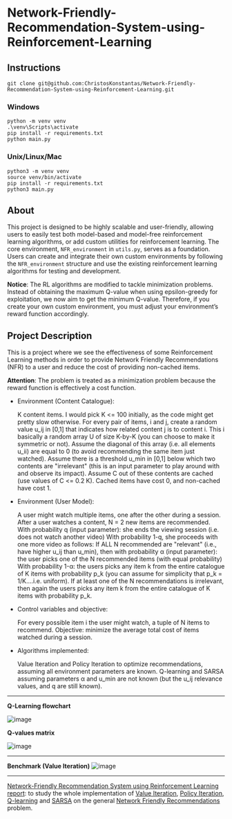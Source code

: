 # Network-Friendly-Recommendation-System-using-Reinforcement-Learning

## Instructions

```
git clone git@github.com:ChristosKonstantas/Network-Friendly-Recommendation-System-using-Reinforcement-Learning.git
```

### Windows
```
python -m venv venv
.\venv\Scripts\activate
pip install -r requirements.txt
python main.py
```
### Unix/Linux/Mac
```
python3 -m venv venv
source venv/bin/activate
pip install -r requirements.txt
python3 main.py 
```

## About
This project is designed to be highly scalable and user-friendly, allowing users to easily test both model-based and model-free reinforcement learning algorithms, or add custom utilities for reinforcement learning. The core environment, `NFR_environment` in `utils.py`, serves as a foundation. Users can create and integrate their own custom environments by following the `NFR_environment` structure and use the existing reinforcement learning algorithms for testing and development.

**Notice**: The RL algorithms are modified to tackle minimization problems. Instead of obtaining the maximum Q-value when using epsilon-greedy for exploitation, we now aim to get the minimum Q-value. Therefore, if you create your own custom environment, you must adjust your environment’s reward function accordingly.

## Project Description
This is a project where we see the effectiveness of some Reinforcement Learning methods in order to provide Network Friendly Recommendations (NFR) to a user and reduce the cost of providing non-cached items. 

**Attention**: The problem is treated as a minimization problem because the reward function is effectively a cost function.

* Environment (Content Catalogue):

    K content items. I would pick K <= 100 initially, as the code might get pretty slow otherwise.
    For every pair of items, i and j, create a random value u_ij in [0,1] that indicates how related content j is to content i. This i basically a random array U of size K-by-K (you can choose to make it symmetric or not). Assume the diagonal of this array (i.e. all elements u_ii) are equal to 0 (to avoid recommending the same item just watched).
    Assume there is a threshold u_min in [0,1] below which two contents are "irrelevant" (this is an input parameter to play around with and observe its impact). 
    Assume C out of these contents are cached (use values of C <= 0.2 K). Cached items have cost 0, and non-cached have cost 1.

* Environment (User Model):

    A user might watch multiple items, one after the other during a session.
    After a user watches a content, N = 2 new items are recommended.
    With probability q (input parameter): she ends the viewing session (i.e. does not watch another video)
    With probability 1-q, she proceeds with one more video as follows:
        If ALL N recommended are "relevant" (i.e., have higher u_ij than u_min), then
            with probability α (input parameter): the user picks one of the N recommended items (with equal probability)
            With probability 1-α: the users picks any item k from the entire catalogue of K items with probability p_k (you can assume for simplicity that p_k = 1/K....i.e. uniform).
        If at least one of the N recommendations is irrelevant, then again the users picks any item k from the entire catalogue of K items with probability p_k.

* Control variables and objective:

    For every possible item i the user might watch, a tuple of N items to recommend.
    Objective: minimize the average total cost of items watched during a session.

* Algorithms implemented:

    Value Iteration and Policy Iteration to optimize recommendations, assuming all environment parameters are known.
    Q-learning and SARSA assuming parameters α and u_min are not known (but the u_ij relevance values, and q are still known).


---

**Q-Learning flowchart**

![image](https://github.com/user-attachments/assets/02014b6d-a063-4f3c-ace2-0388db2040b7)


**Q-values matrix**

![image](https://github.com/user-attachments/assets/265a8487-8085-4291-920a-307e0afd36ff)


---

**Benchmark (Value Iteration)**
![image](https://github.com/user-attachments/assets/e7409350-859f-4c89-9017-3eb074e4c259)

---

[Network-Friendly Recommendation System using Reinforcement Learning report](https://github.com/ChristosKonstantas/Network-Friendly-Recommendation-System-using-Reinforcement-Learning/blob/main/NFR_Report.pdf): to study the whole implementation of [Value Iteration](https://gibberblot.github.io/rl-notes/single-agent/value-iteration.html), [Policy Iteration](https://gibberblot.github.io/rl-notes/single-agent/policy-iteration.html), [Q-learning](https://en.wikipedia.org/wiki/Q-learning) and [SARSA](https://en.wikipedia.org/wiki/State%E2%80%93action%E2%80%93reward%E2%80%93state%E2%80%93action) on the general [Network Friendly Recommendations](https://arxiv.org/abs/2110.00772) problem.
